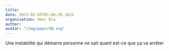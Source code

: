 ```yaml
---
title: 
date: 2023-02-05T01:06:35.361Z
organisation: Umar Dia
author: 
avatar: "/img/pays/SN.svg"
---
```


Une instabilité qui démarre personne ne sait quant est-ce que ça va arrêter 